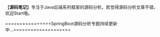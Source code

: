 【**源码笔记**】专注于Java后端系列框架的源码分析。若觉得源码分析文章不错，欢迎Start哦。


================SpringBoot源码分析专题持续更新中...====================